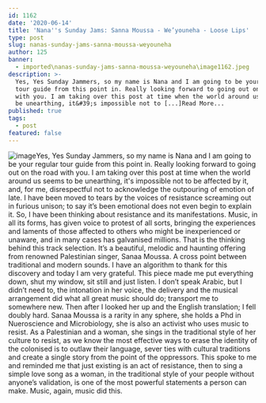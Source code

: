 ```yaml
---
id: 1162
date: '2020-06-14'
title: 'Nana''s Sunday Jams: Sanna Moussa - We’youneha - Loose Lips'
type: post
slug: nanas-sunday-jams-sanna-moussa-weyouneha
author: 125
banner:
  - imported\nanas-sunday-jams-sanna-moussa-weyouneha\image1162.jpeg
description: >-
  Yes, Yes Sunday Jammers, so my name is Nana and I am going to be your regular
  tour guide from this point in. Really looking forward to going out on the road
  with you. I am taking over this post at time when the world around us seems to
  be unearthing, it&#39;s impossible not to [...]Read More...
published: true
tags:
  - post
featured: false
---
```

![image](../imported\nanas-sunday-jams-sanna-moussa-weyouneha\image1162.jpeg)Yes, Yes Sunday Jammers, so my name is Nana and I am going to be your regular tour guide from this point in. Really looking forward to going out on the road with you. I am taking over this post at time when the world around us seems to be unearthing, it's impossible not to be affected by it, and, for me, disrespectful not to acknowledge the outpouring of emotion of late. I have been moved to tears by the voices of resistance screaming out in furious unison; to say it’s been emotional does not even begin to explain it. So, I have been thinking about resistance and its manifestations. Music, in all its forms, has given voice to protest of all sorts, bringing the experiences and laments of those affected to others who might be inexperienced or unaware, and in many cases has galvanised millions. That is the thinking behind this track selection. It’s a beautiful, melodic and haunting offering from renowned Palestinian singer, Sanaa Moussa. A cross point between traditional and modern sounds. I have an algorithm to thank for this discovery and today I am very grateful. This piece made me put everything down, shut my window, sit still and just listen. I don’t speak Arabic, but I didn’t need to, the intonation in her voice, the delivery and the musical arrangement did what all great music should do; transport me to somewhere new. Then after I looked her up and the English translation; I fell doubly hard. Sanaa Moussa is a rarity in any sphere, she holds a Phd in Nueroscience and Microbiology, she is also an activist who uses music to resist. As a Palestinian and a woman, she sings in the traditional style of her culture to resist, as we know the most effective ways to erase the identity of the colonised is to outlaw their language, sever ties with cultural traditions and create a single story from the point of the oppressors. This spoke to me and reminded me that just existing is an act of resistance, then to sing a simple love song as a woman, in the traditional style of your people without anyone’s validation, is one of the most powerful statements a person can make. Music, again, music did this.